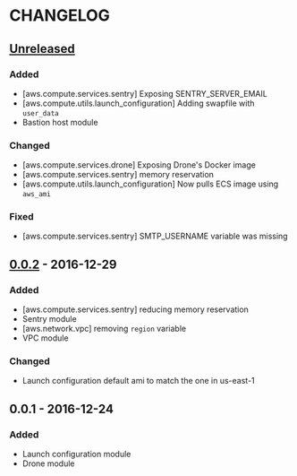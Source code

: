 # CHANGELOG

## [Unreleased]
### Added
* [aws.compute.services.sentry] Exposing SENTRY_SERVER_EMAIL
* [aws.compute.utils.launch_configuration] Adding swapfile with `user_data`
* Bastion host module

### Changed
* [aws.compute.services.drone] Exposing Drone's Docker image
* [aws.compute.services.sentry] memory reservation
* [aws.compute.utils.launch_configuration] Now pulls ECS image using
  `aws_ami`

### Fixed
* [aws.compute.services.sentry] SMTP_USERNAME variable was missing

## [0.0.2] - 2016-12-29
### Added
* [aws.compute.services.sentry] reducing memory reservation
* Sentry module
* [aws.network.vpc] removing `region` variable
* VPC module

### Changed
* Launch configuration default ami to match the one in us-east-1

## 0.0.1 - 2016-12-24
### Added
* Launch configuration module
* Drone module

[Unreleased]: https://github.com/hashlabs/angostura/compare/0.0.2...HEAD
[0.0.2]: https://github.com/hashlabs/angostura/compare/0.0.1...0.0.2
